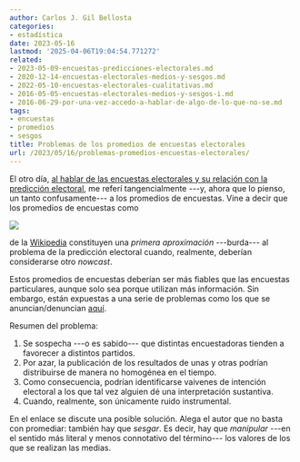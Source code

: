 ```yaml
---
author: Carlos J. Gil Bellosta
categories:
- estadística
date: 2023-05-16
lastmod: '2025-04-06T19:04:54.771272'
related:
- 2023-05-09-encuestas-predicciones-electorales.md
- 2020-12-14-encuestas-electorales-medios-y-sesgos.md
- 2022-05-10-encuestas-electorales-cualitativas.md
- 2016-05-05-encuestas-electorales-medios-y-sesgos-i.md
- 2016-06-29-por-una-vez-accedo-a-hablar-de-algo-de-lo-que-no-se.md
tags:
- encuestas
- promedios
- sesgos
title: Problemas de los promedios de encuestas electorales
url: /2023/05/16/problemas-promedios-encuestas-electorales/
---
```


El otro día,
[al hablar de las encuestas electorales y su relación con la predicción electoral](/2023/05/09/encuestas-predicciones-electorales/),
me referí tangencialmente ---y, ahora que lo pienso, un tanto confusamente--- a los promedios de encuestas. Vine a decir que los promedios de encuestas como

![](/wp-uploads/2023/opinion_polling_spain_2023.png#center)

de la
[Wikipedia](https://en.wikipedia.org/wiki/Opinion_polling_for_the_2023_Spanish_general_election)
constituyen una _primera aproximación_ ---burda--- al problema de la predicción electoral cuando, realmente, deberían considerarse otro _nowcast_.

Estos promedios de encuestas deberían ser más fiables que las encuestas particulares, aunque solo sea porque utilizan más información. Sin embargo, están expuestas a una serie de problemas como los que se anuncian/denuncian [aquí](https://statmodeling.stat.columbia.edu/2023/05/15/48536/).

Resumen del problema:

1. Se sospecha ---o es sabido--- que distintas encuestadoras tienden a favorecer a distintos partidos.
2. Por azar, la publicación de los resultados de unas y otras podrían distribuirse de manera no homogénea en el tiempo.
3. Como consecuencia, podrían identificarse vaivenes de intención electoral a los que tal vez alguien dé una interpretación sustantiva.
4. Cuando, realmente, son únicamente ruido instrumental.

En el enlace se discute una posible solución. Alega el autor que no basta con promediar: también hay que _sesgar_. Es decir, hay que _manipular_ ---en el sentido más literal y menos connotativo del término--- los valores de los que se realizan las medias.